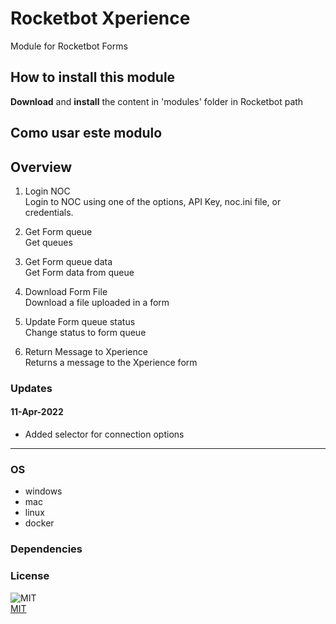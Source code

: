 



# Rocketbot Xperience
  
Module for Rocketbot Forms  

## How to install this module
  
__Download__ and __install__ the content in 'modules' folder in Rocketbot path  


## Como usar este modulo



## Overview


1. Login NOC  
Login to NOC using one of the options, API Key, noc.ini file, or credentials.

2. Get Form queue  
Get queues

3. Get Form queue data  
Get Form data from queue

4. Download Form File  
Download a file uploaded in a form

5. Update Form queue status  
Change status to form queue

6. Return Message to Xperience  
Returns a message to the Xperience form  



### Updates
#### 11-Apr-2022
- Added selector for connection options
----
### OS

- windows
- mac
- linux
- docker

### Dependencies

### License
  
![MIT](https://camo.githubusercontent.com/107590fac8cbd65071396bb4d04040f76cde5bde/687474703a2f2f696d672e736869656c64732e696f2f3a6c6963656e73652d6d69742d626c75652e7376673f7374796c653d666c61742d737175617265)  
[MIT](http://opensource.org/licenses/mit-license.ph)